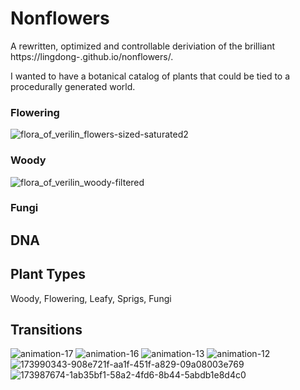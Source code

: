 # Nonflowers

A rewritten, optimized and controllable deriviation of the brilliant https://lingdong-.github.io/nonflowers/. 

I wanted to have a botanical catalog of plants that could be tied to a procedurally generated world. 

### Flowering
![flora_of_verilin_flowers-sized-saturated2](https://user-images.githubusercontent.com/4501/174100130-186b6583-641f-48f1-a289-972be3f025e8.png)


### Woody
![flora_of_verilin_woody-filtered](https://user-images.githubusercontent.com/4501/174102127-5d5fb7be-58fe-46b7-9864-021f24a452d2.png)


### Fungi




## DNA 

## Plant Types

Woody, Flowering, Leafy, Sprigs, Fungi

## Transitions


![animation-17](https://user-images.githubusercontent.com/4501/174102470-d1752b73-4ec3-49b6-b9e6-d70a5995330a.png)
![animation-16](https://user-images.githubusercontent.com/4501/174102496-8aae5d71-9175-427d-977b-88b97571c60c.png)
![animation-13](https://user-images.githubusercontent.com/4501/174102526-0edd3ebe-f8cd-4203-89e3-e4eaa734f087.png)
![animation-12](https://user-images.githubusercontent.com/4501/174102557-1f1114a9-9003-41ae-8fd9-6b741825bc85.png)
![173990343-908e721f-aa1f-451f-a829-09a08003e769](https://user-images.githubusercontent.com/4501/174102871-fd6f8709-e377-4cce-b051-dac2edeccefb.png)
![173987674-1ab35bf1-58a2-4fd6-8b44-5abdb1e8d4c0](https://user-images.githubusercontent.com/4501/174103038-140e773d-6105-4f59-9586-c503d274967c.png)

